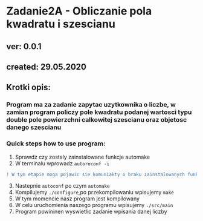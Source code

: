 # Zadanie2A - Obliczanie pola kwadratu i szescianu
## ver: 0.0.1
## created: 29.05.2020
## Krotki opis:
### Program ma za zadanie zapytac uzytkownika o liczbe, w zamian program policzy pole kwadratu podanej wartosci typu double  pole powierzchni calkowitej szescianu oraz objetosc danego  szescianu


### Quick steps how to use program:
1. Sprawdz czy zostaly zainstalowane funkcje automake
2. W terminalu wprowadz ``autoreconf -i``
```diff
! W tym etapie moga pojawic sie komuniakty o braku zainstalowanych funkcji typu aclocal, aby program zadzialal nalezy dodac funkcje wpisujac polecenie aclocal
```
3. Nastepnie ``autoconf`` po czym ``automake`` 
4. Kompilujemy ``./configure``,po przekompilowaniu wpisujemy ``make``
5. W tym momencie nasz program jest kompilowany
6. W celu uruchomienia naszego programu wpisujemy ``./src/main``
7. Program powininen wyswietlic zadanie wpisania danej liczby




